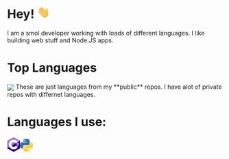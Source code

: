 # Hey! <img src="https://raw.githubusercontent.com/benjamint08/benjamint08/master/wave.gif" width="30px">

I am a smol developer working with loads of different languages. I like building web stuff and Node.JS apps.

# Top Languages

<img align="center" src="https://github-readme-stats.vercel.app/api/top-langs/?username=benjamint08&theme=tokyonight" />
These are just languages from my **public** repos. I have alot of private repos with differnet languages.

# Languages I use:

<img src="https://raw.githubusercontent.com/benjamint08/benjamint08/master/cs.png" width="30px"><img src="https://raw.githubusercontent.com/benjamint08/benjamint08/master/python.png" width="30px">
